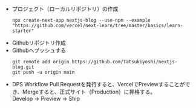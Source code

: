 *   プロジェクト（ローカルリポジトリ）の作成
    ```
    npx create-next-app nextjs-blog --use-npm --example "https://github.com/vercel/next-learn/tree/master/basics/learn-starter"
    ```
*   Githubリポジトリ作成
*   Githubへプッシュする
    ```
    git remote add origin https://github.com/Tatsukiyoshi/nextjs-blog.git
    git push -u origin main
    ```
*   DPS Workflow
    Pull Requestを発行すると、VercelでPreviewすることができ、Mergeすると、正式サイト（Production）に昇格する。<BR>
    Develop -> Preview -> Ship
